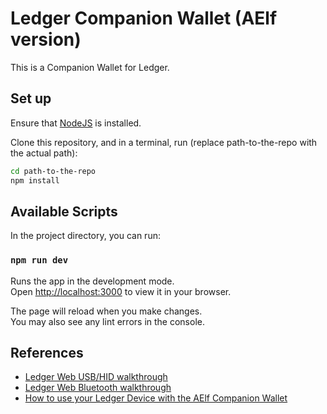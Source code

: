 # Ledger Companion Wallet (AElf version)

This is a Companion Wallet for Ledger.

## Set up

Ensure that [NodeJS](https://nodejs.org/en) is installed.

Clone this repository, and in a terminal, run (replace path-to-the-repo with the actual path):

```bash
cd path-to-the-repo
npm install
```

## Available Scripts

In the project directory, you can run:

### `npm run dev`

Runs the app in the development mode.\
Open [http://localhost:3000](http://localhost:3000) to view it in your browser.

The page will reload when you make changes.\
You may also see any lint errors in the console.

## References

- [Ledger Web USB/HID walkthrough](https://developers.ledger.com/docs/transport/web-hid-usb/)
- [Ledger Web Bluetooth walkthrough](https://developers.ledger.com/docs/transport/web-bluetooth/)
- [How to use your Ledger Device with the AElf Companion Wallet](https://docs.google.com/document/d/1xxl_DRUNoqfWF__nO_rhUBPDA6-yNf0Y3nfTie0OQwA/edit#heading=h.d5trj1me3jz9)
